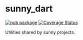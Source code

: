 # sunny_dart


[![pub package](https://img.shields.io/pub/v/sunny_dart.svg)](https://pub.dartlang.org/packages/sunny_dart)
[![Coverage Status](https://coveralls.io/repos/github/SunnyApp/sunny_dart/badge.svg?branch=master)](https://coveralls.io/github/SunnyApp/sunny_dart?branch=master)


Utilities shared by sunny projects.  
